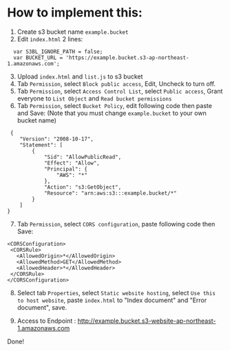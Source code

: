 # How to implement this:

1. Create s3 bucket name `example.bucket`
2. Edit `index.html` 2 lines:
```
  var S3BL_IGNORE_PATH = false;
  var BUCKET_URL = 'https://example.bucket.s3-ap-northeast-1.amazonaws.com';
```
3. Upload `index.html` and `list.js` to s3 bucket
4. Tab `Permission`, select `Block public access`, Edit, Uncheck to turn off.
5. Tab `Permission`, select `Access Control List`, select `Public access`, Grant everyone to `List Object` and `Read bucket permissions`
6. Tab `Permission`, select `Bucket Policy`, edit following code then paste and Save:
    (Note that you must change `example.bucket` to your own bucket name)
```
 {
    "Version": "2008-10-17",
    "Statement": [
        {
            "Sid": "AllowPublicRead",
            "Effect": "Allow",
            "Principal": {
                "AWS": "*"
            },
            "Action": "s3:GetObject",
            "Resource": "arn:aws:s3:::example.bucket/*"
        }
    ]
}
```
7. Tab `Permission`, select `CORS configuration`, paste following code then Save:
```
<CORSConfiguration>
 <CORSRule>
   <AllowedOrigin>*</AllowedOrigin>
   <AllowedMethod>GET</AllowedMethod>
   <AllowedHeader>*</AllowedHeader>
 </CORSRule>
</CORSConfiguration>
```
8. Select tab `Properties`, select `Static website hosting`, select `Use this to host website`,
paste `index.html` to "Index document" and "Error document", save.

9. Access to Endpoint : http://example.bucket.s3-website-ap-northeast-1.amazonaws.com

Done!